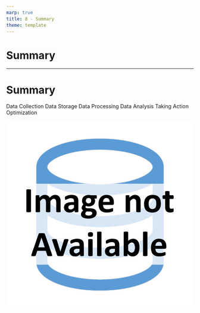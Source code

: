 ```yaml
---
marp: true
title: 8 - Summary
theme: template
---
```


<!-- _class: title-only -->

# Summary

---

<!-- _class: title-two-content-left -->

# Summary

Data Collection
Data Storage
Data Processing
Data Analysis
Taking Action
Optimization

![image An icon of a database in a flat minimalist style](images/placeholder.png)